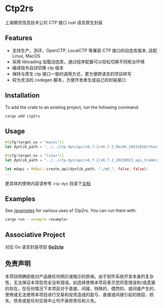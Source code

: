 # Ctp2rs
上海期货信息技术公司 CTP 接口 rust 语言原生封装


## Features
* 支持生产，测评，OpenCTP, LocalCTP 等兼容 CTP 接口的动态库版本, 适配 Linux, MacOS
* 采用 libloading 加载动态库，通过程序配置可以轻松切换不同柜台环境
* 编译指令自动切换 ctp 版本
* 保持与原生 ctp 接口一致的调用方式，更方便跨语言的项目转写
* 较为灵活的 codegen 脚本，方便开发者生成自己的封装接口

## Installation
To add the crate to an existing project, run the following command:
```sh
cargo add ctp2rs
```

## Usage 
```rust
#[cfg(target_os = "macos")]
let dynlib_path = "../../ctp-dyn/api/v6.7.2/v6.7.2_MacOS_20231016/thostmduserapi_se.framework/thostmduserapi_se";

#[cfg(target_os = "linux")]
let dynlib_path = "../../ctp-dyn/api/v6.7.2/v6.7.2_20230913_api_traderapi_se_linux64/thostmduserapi_se.so";

let mdapi = MdApi::create_api(dynlib_path, "./md_", false, false);
...    
```
更具体的使用内容请参考 `ctp-dyn` 目录下[文档](https://github.com/pseudocodes/ctp2rs/blob/master/ctp-dyn/README.md) 

## Examples

See [/examples](./examples) for various uses of Ctp2rs. You can run them with:

```sh
cargo run --example <example>
```

## Associative Project

对应 Go 语言封装项目 **[Go2ctp](https://github.com/pseudocodes/go2ctp)**

## 免责声明
本项目明确拒绝对产品做任何明示或暗示的担保。由于软件系统开发本身的复杂性，无法保证本项目完全没有错误。如选择使用本项目表示您同意错误和/或遗漏的存在，在任何情况下本项目对于直接、间接、特殊的、偶然的、或间接产生的、使用或无法使用本项目进行交易和投资造成的盈亏、直接或间接引起的赔偿、损失、债务或是任何交易中止均不承担责任和义务。


